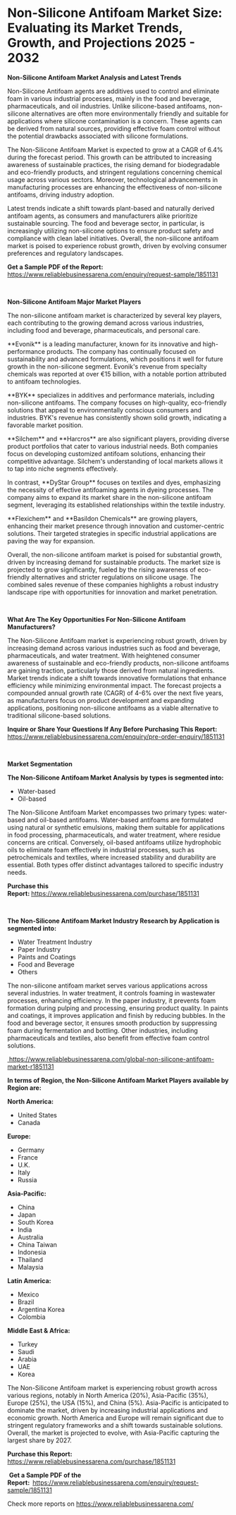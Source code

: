 <p><h1>Non-Silicone Antifoam Market Size: Evaluating its Market Trends, Growth, and Projections 2025 - 2032</h1></p><p><strong>Non-Silicone Antifoam Market Analysis and Latest Trends</strong></p>
<p><p>Non-Silicone Antifoam agents are additives used to control and eliminate foam in various industrial processes, mainly in the food and beverage, pharmaceuticals, and oil industries. Unlike silicone-based antifoams, non-silicone alternatives are often more environmentally friendly and suitable for applications where silicone contamination is a concern. These agents can be derived from natural sources, providing effective foam control without the potential drawbacks associated with silicone formulations.</p><p>The Non-Silicone Antifoam Market is expected to grow at a CAGR of 6.4% during the forecast period. This growth can be attributed to increasing awareness of sustainable practices, the rising demand for biodegradable and eco-friendly products, and stringent regulations concerning chemical usage across various sectors. Moreover, technological advancements in manufacturing processes are enhancing the effectiveness of non-silicone antifoams, driving industry adoption.</p><p>Latest trends indicate a shift towards plant-based and naturally derived antifoam agents, as consumers and manufacturers alike prioritize sustainable sourcing. The food and beverage sector, in particular, is increasingly utilizing non-silicone options to ensure product safety and compliance with clean label initiatives. Overall, the non-silicone antifoam market is poised to experience robust growth, driven by evolving consumer preferences and regulatory landscapes.</p></p>
<p><strong>Get a Sample PDF of the Report:&nbsp;</strong> <a href="https://www.reliablebusinessarena.com/enquiry/request-sample/1851131?utm_campaign=1941&utm_medium=2&utm_source=Github&utm_content=ia&utm_term=07012025&utm_id=non-silicone-antifoam">https://www.reliablebusinessarena.com/enquiry/request-sample/1851131</a></p>
<p>&nbsp;</p>
<p><strong>Non-Silicone Antifoam Major Market Players</strong></p>
<p><p>The non-silicone antifoam market is characterized by several key players, each contributing to the growing demand across various industries, including food and beverage, pharmaceuticals, and personal care. </p><p>**Evonik** is a leading manufacturer, known for its innovative and high-performance products. The company has continually focused on sustainability and advanced formulations, which positions it well for future growth in the non-silicone segment. Evonik's revenue from specialty chemicals was reported at over €15 billion, with a notable portion attributed to antifoam technologies.</p><p>**BYK** specializes in additives and performance materials, including non-silicone antifoams. The company focuses on high-quality, eco-friendly solutions that appeal to environmentally conscious consumers and industries. BYK's revenue has consistently shown solid growth, indicating a favorable market position.</p><p>**Silchem** and **Harcros** are also significant players, providing diverse product portfolios that cater to various industrial needs. Both companies focus on developing customized antifoam solutions, enhancing their competitive advantage. Silchem's understanding of local markets allows it to tap into niche segments effectively.</p><p>In contrast, **DyStar Group** focuses on textiles and dyes, emphasizing the necessity of effective antifoaming agents in dyeing processes. The company aims to expand its market share in the non-silicone antifoam segment, leveraging its established relationships within the textile industry.</p><p>**Flexichem** and **Basildon Chemicals** are growing players, enhancing their market presence through innovation and customer-centric solutions. Their targeted strategies in specific industrial applications are paving the way for expansion.</p><p>Overall, the non-silicone antifoam market is poised for substantial growth, driven by increasing demand for sustainable products. The market size is projected to grow significantly, fueled by the rising awareness of eco-friendly alternatives and stricter regulations on silicone usage. The combined sales revenue of these companies highlights a robust industry landscape ripe with opportunities for innovation and market penetration.</p></p>
<p>&nbsp;</p>
<p><strong>What Are The Key Opportunities For Non-Silicone Antifoam Manufacturers?</strong></p>
<p><p>The Non-Silicone Antifoam market is experiencing robust growth, driven by increasing demand across various industries such as food and beverage, pharmaceuticals, and water treatment. With heightened consumer awareness of sustainable and eco-friendly products, non-silicone antifoams are gaining traction, particularly those derived from natural ingredients. Market trends indicate a shift towards innovative formulations that enhance efficiency while minimizing environmental impact. The forecast projects a compounded annual growth rate (CAGR) of 4-6% over the next five years, as manufacturers focus on product development and expanding applications, positioning non-silicone antifoams as a viable alternative to traditional silicone-based solutions.</p></p>
<p><strong>Inquire or Share Your Questions If Any Before Purchasing This Report:</strong> <a href="https://www.reliablebusinessarena.com/enquiry/pre-order-enquiry/1851131?utm_campaign=1941&utm_medium=2&utm_source=Github&utm_content=ia&utm_term=07012025&utm_id=non-silicone-antifoam">https://www.reliablebusinessarena.com/enquiry/pre-order-enquiry/1851131</a></p>
<p>&nbsp;</p>
<p><strong>Market Segmentation</strong></p>
<p><strong>The Non-Silicone Antifoam Market Analysis by types is segmented into:</strong></p>
<p><ul><li>Water-based</li><li>Oil-based</li></ul></p>
<p><p>The Non-Silicone Antifoam Market encompasses two primary types: water-based and oil-based antifoams. Water-based antifoams are formulated using natural or synthetic emulsions, making them suitable for applications in food processing, pharmaceuticals, and water treatment, where residue concerns are critical. Conversely, oil-based antifoams utilize hydrophobic oils to eliminate foam effectively in industrial processes, such as petrochemicals and textiles, where increased stability and durability are essential. Both types offer distinct advantages tailored to specific industry needs.</p></p>
<p><strong>Purchase this Report:&nbsp;</strong><a href="https://www.reliablebusinessarena.com/purchase/1851131?utm_campaign=1941&utm_medium=2&utm_source=Github&utm_content=ia&utm_term=07012025&utm_id=non-silicone-antifoam">https://www.reliablebusinessarena.com/purchase/1851131</a></p>
<p>&nbsp;</p>
<p><strong>The Non-Silicone Antifoam Market Industry Research by Application is segmented into:</strong></p>
<p><ul><li>Water Treatment Industry</li><li>Paper Industry</li><li>Paints and Coatings</li><li>Food and Beverage</li><li>Others</li></ul></p>
<p><p>The non-silicone antifoam market serves various applications across several industries. In water treatment, it controls foaming in wastewater processes, enhancing efficiency. In the paper industry, it prevents foam formation during pulping and processing, ensuring product quality. In paints and coatings, it improves application and finish by reducing bubbles. In the food and beverage sector, it ensures smooth production by suppressing foam during fermentation and bottling. Other industries, including pharmaceuticals and textiles, also benefit from effective foam control solutions.</p></p>
<p><a href="https://www.reliablebusinessarena.com/global-non-silicone-antifoam-market-r1851131?utm_campaign=1941&utm_medium=2&utm_source=Github&utm_content=ia&utm_term=07012025&utm_id=non-silicone-antifoam">&nbsp;https://www.reliablebusinessarena.com/global-non-silicone-antifoam-market-r1851131</a></p>
<p><strong>In terms of Region, the Non-Silicone Antifoam Market Players available by Region are:</strong></p>
<p>
    <p> <strong> North America: </strong>
        <ul>
            <li>United States</li>
            <li>Canada</li>
        </ul>
        </p> 
    <p> <strong> Europe: </strong>
        <ul>
            <li>Germany</li>
            <li>France</li>
            <li>U.K.</li>
            <li>Italy</li>
            <li>Russia</li>
        </ul>
        </p> 
    <p> <strong> Asia-Pacific: </strong>
        <ul>
            <li>China</li>
            <li>Japan</li>
            <li>South Korea</li>
            <li>India</li>
            <li>Australia</li>
            <li>China Taiwan</li>
            <li>Indonesia</li>
            <li>Thailand</li>
            <li>Malaysia</li>
        </ul>
        </p> 
    <p> <strong> Latin America: </strong>
        <ul>
            <li>Mexico</li>
            <li>Brazil</li>
            <li>Argentina Korea</li>
            <li>Colombia</li>
        </ul>
        </p> 
    <p> <strong> Middle East & Africa: </strong>
        <ul>
            <li>Turkey</li>
            <li>Saudi</li>
            <li>Arabia</li>
            <li>UAE</li>
            <li>Korea</li>
        </ul>
    </p>
    </p>
<p><p>The Non-Silicone Antifoam market is experiencing robust growth across various regions, notably in North America (20%), Asia-Pacific (35%), Europe (25%), the USA (15%), and China (5%). Asia-Pacific is anticipated to dominate the market, driven by increasing industrial applications and economic growth. North America and Europe will remain significant due to stringent regulatory frameworks and a shift towards sustainable solutions. Overall, the market is projected to evolve, with Asia-Pacific capturing the largest share by 2027.</p></p>
<p><strong>Purchase this Report: </strong><a href="https://www.reliablebusinessarena.com/purchase/1851131?utm_campaign=1941&utm_medium=2&utm_source=Github&utm_content=ia&utm_term=07012025&utm_id=non-silicone-antifoam">https://www.reliablebusinessarena.com/purchase/1851131</a></p>
<p>&nbsp;<strong>Get a Sample PDF of the Report:&nbsp;&nbsp;</strong><a href="https://www.reliablebusinessarena.com/enquiry/request-sample/1851131?utm_campaign=1941&utm_medium=2&utm_source=Github&utm_content=ia&utm_term=07012025&utm_id=non-silicone-antifoam">https://www.reliablebusinessarena.com/enquiry/request-sample/1851131</a></p>
<p><strong></strong></p>
<p>Check more reports on <a href="https://www.reliablebusinessarena.com/?utm_campaign=1941&utm_medium=2&utm_source=Github&utm_content=ia&utm_term=07012025&utm_id=non-silicone-antifoam">https://www.reliablebusinessarena.com/</a></p>